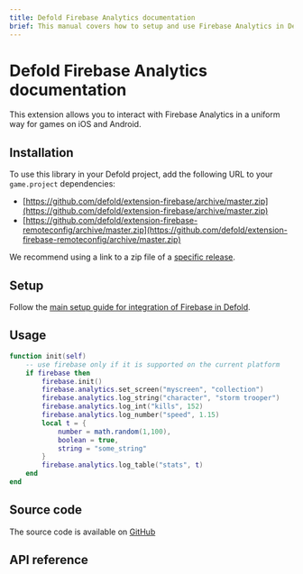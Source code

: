 ```yaml
---
title: Defold Firebase Analytics documentation
brief: This manual covers how to setup and use Firebase Analytics in Defold.
---
```


# Defold Firebase Analytics documentation

This extension allows you to interact with Firebase Analytics in a uniform way for games on iOS and Android.


## Installation
To use this library in your Defold project, add the following URL to your `game.project` dependencies:

* [https://github.com/defold/extension-firebase/archive/master.zip](https://github.com/defold/extension-firebase/archive/master.zip)
* [https://github.com/defold/extension-firebase-remoteconfig/archive/master.zip](https://github.com/defold/extension-firebase-remoteconfig/archive/master.zip)

We recommend using a link to a zip file of a [specific release](https://github.com/defold/extension-firebase-remoteconfig/releases).


## Setup
Follow the [main setup guide for integration of Firebase in Defold](https://www.defold.com/extension-firebase).



## Usage

```lua
function init(self)
	-- use firebase only if it is supported on the current platform
	if firebase then
		firebase.init()
		firebase.analytics.set_screen("myscreen", "collection")
		firebase.analytics.log_string("character", "storm trooper")
		firebase.analytics.log_int("kills", 152)
		firebase.analytics.log_number("speed", 1.15)
		local t = {
			number = math.random(1,100),
			boolean = true,
			string = "some_string"
		}
		firebase.analytics.log_table("stats", t)
	end
end
```

## Source code

The source code is available on [GitHub](https://github.com/defold/extension-firebase-analytics)


## API reference
